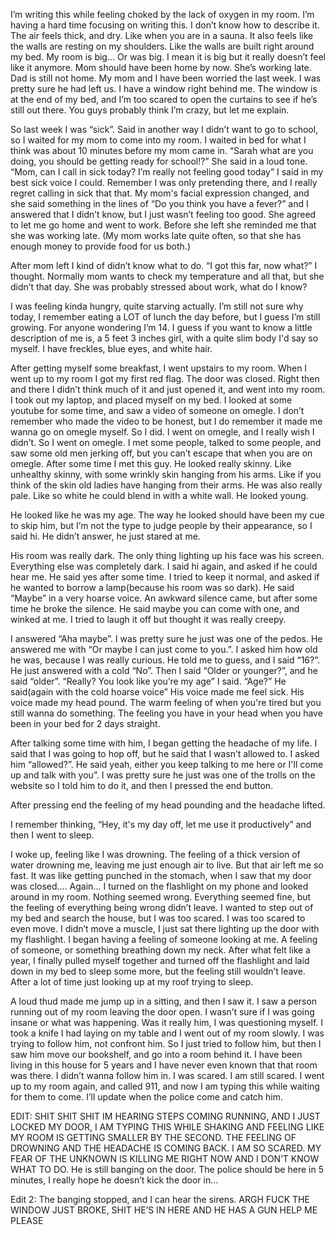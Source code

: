  

I’m writing this while feeling choked by the lack of oxygen in my room. I’m having a hard time focusing on writing this. I don’t know how to describe it. The air feels thick, and dry. Like when you are in a sauna. It also feels like the walls are resting on my shoulders. Like the walls are built right around my bed. My room is big… Or was big. I mean it is big but it really doesn’t feel like it anymore. Mom should have been home by now. She’s working late. Dad is still not home. My mom and I have been worried the last week. I was pretty sure he had left us. I have a window right behind me. The window is at the end of my bed, and I’m too scared to open the curtains to see if he’s still out there. You guys probably think I’m crazy, but let me explain.

So last week I was “sick”. Said in another way I didn’t want to go to school, so I waited for my mom to come into my room. I waited  in bed for what I think was about 10 minutes before my mom came in. “Sarah what are you doing, you should be getting ready for school!?” She said in a loud tone. “Mom, can I call in sick today? I’m really not feeling good today” I said in my best sick voice I could. Remember I was only pretending there, and I really regret calling in sick that that. My mom's facial expression changed, and she said something in the lines of “Do you think you have a fever?” and I answered that I didn’t know, but I just wasn’t feeling too good. She agreed to let me go home and went to work. Before she left she reminded me that she was working late. (My mom works late quite often, so that she has enough money to provide food for us both.)

After mom left I kind of didn’t know what to do. “I got this far, now what?” I thought. Normally mom wants to check my temperature and all that, but she didn’t that day. She was probably stressed about work, what do I know?

I was feeling kinda hungry, quite starving actually. I’m still not sure why today, I remember eating a LOT of lunch the day before, but I guess I’m still growing. For anyone wondering I’m 14. I guess if you want to know a little description of me is, a 5 feet 3 inches girl, with a quite slim body I'd say so myself. I have freckles, blue eyes, and white hair.

After getting myself some breakfast, I went upstairs to my room. When I went up to my room I got my first red flag. The door was closed. Right then and there I didn’t think much of it and just opened it, and went into my room. I took out my laptop, and placed myself on my bed. I looked at some youtube for some time, and saw a video of someone on omegle. I don’t remember  who made the video to be honest, but I do remember it made me wanna go on omegle myself. So I did. I went on omegle, and I really wish I didn’t. So I went on omegle. I met some people, talked to some people, and saw some old men jerking off, but you can’t escape that when you are on omegle.  After some time I met this guy. He looked really skinny. Like unhealthy skinny, with some wrinkly skin hanging from his arms. Like if you think of the skin old ladies have hanging from their arms. He was also really pale. Like so white he could blend in with a white wall. He looked young.

He looked like he was my age. The way he looked should have been my cue to skip him, but I’m not the type to judge people by their appearance, so I said hi. He didn’t answer, he just stared at me.

His room was really dark. The only thing lighting up his face was his screen. Everything else was completely dark. I said hi again, and asked if he could hear me. He said yes after some time. I tried to keep it normal, and asked if he wanted to borrow a lamp(because his room was so dark).  He said “Maybe” in a very hoarse voice. An awkward silence came, but after some time he broke the silence. He said maybe you can come with one, and winked at me. I tried to laugh it off but thought it was really creepy.

I answered “Aha maybe”. I was pretty sure he just was one of the pedos. He answered me with “Or maybe I can just come to you.”. I asked him how old he was, because I was really curious. He told me to guess, and I said  “16?”. He just answered with a cold “No”. Then I said “Older or younger?”, and he said “older”. “Really? You look like you’re my age” I said. “Age?” He said(again with the cold hoarse voice” His voice made me feel sick. His voice made my head pound. The warm feeling of when you're tired but you still wanna do something. The feeling you have in your head when you have been in your bed for 2 days straight.

After talking some time with him, I began getting the headache of my life. I said that I was going to hop off, but he said that I wasn’t allowed to. I asked him “allowed?”. He said yeah, either you keep talking to me here or I'll come up and talk with you”. I was pretty sure he just was one of the trolls on the website so I told him to do it, and then I pressed the end button.

After pressing end the feeling of my head pounding and the headache lifted.

I remember thinking, “Hey, it's my day off, let me use it productively” and then I went to sleep.

I woke up, feeling like I was drowning. The feeling of a thick version of water drowning me, leaving me just enough air to live. But that air left me so fast. It was like getting punched in the stomach, when I saw that my door was closed…. Again… I turned on the flashlight on my phone and looked around in my room. Nothing seemed wrong. Everything seemed fine, but the feeling of everything being wrong didn’t leave. I wanted to step out of my bed and search the house, but I was too scared. I was too scared to even move. I didn’t move a muscle, I just sat there lighting up the door with my flashlight. I began having a feeling of someone looking at me. A feeling of someone, or something breathing down my neck. After what felt like a year, I finally pulled myself together and turned off the flashlight and laid down in my bed to sleep some more, but the feeling still wouldn’t leave. After a lot of time just looking up at my roof trying to sleep.

A loud thud made me jump up in a sitting, and then I saw it. I saw a person running out of my room leaving the door open. I wasn’t sure if I was going insane or what was happening. Was it really him, I was questioning myself. I took a knife I had laying on my table and I went out of my room slowly. I was trying to follow him, not confront him. So I just tried to follow him, but then I saw him move our bookshelf, and go into a room behind it. I have been living in this house for 5 years and I have never even known that that room was there. I didn’t wanna follow him in. I was scared. I am still scared. I went up to my room again, and called 911, and now I am typing this while waiting for them to come. I’ll update when the police come and catch him.

EDIT: SHIT SHIT SHIT IM HEARING STEPS COMING RUNNING, AND I JUST LOCKED MY DOOR, I AM TYPING THIS WHILE SHAKING AND FEELING LIKE MY ROOM IS GETTING SMALLER BY THE SECOND. THE FEELING OF DROWNING AND THE HEADACHE IS COMING BACK. I AM SO SCARED. MY FEAR OF THE UNKNOWN IS KILLING ME RIGHT NOW AND I DON’T KNOW WHAT TO DO. He is still banging on the door. The police should be here in 5 minutes, I really hope he doesn’t kick the door in…

Edit 2:  The banging stopped, and I can hear the sirens. ARGH FUCK THE WINDOW JUST BROKE, SHIT HE’S IN HERE AND HE HAS A GUN HELP ME PLEASE